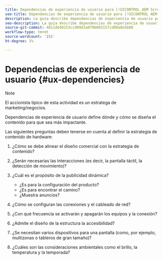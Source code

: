 ```yaml
---
title: Dependencias de experiencia de usuario para [!UICONTROL AEM Screens]
seo-title: Dependencias de experiencia de usuario para [!UICONTROL AEM Screens]
description: La guía describe dependencias de experiencia de usuario para [!UICONTROL AEM Screens]
seo-description: La guía describe dependencias de experiencia de usuario para [!UICONTROL AEM Screens]
source-git-commit: 4611dd40153ccd09d3a0796093157cd09a8e5b80
workflow-type: tm+mt
source-wordcount: '151'
ht-degree: 1%

---
```



# Dependencias de experiencia de usuario {#ux-dependencies}

>[!NOTE]
>
>El accionista típico de esta actividad es un estratega de marketing/negocios.

Dependencias de experiencia de usuario define dónde y cómo se diseña el contenido para que sea más impactante.

Las siguientes preguntas deben tenerse en cuenta al definir la estrategia de contenido de hardware:

1. ¿Cómo se debe alinear el diseño comercial con la estrategia de contenido?

1. ¿Serán necesarias las interacciones (es decir, la pantalla táctil, la detección de movimiento)?

1. ¿Cuál es el propósito de la publicidad dinámica?

   * ¿Es para la configuración del producto?
   * ¿Es para encontrar el camino?
   * ¿Muestra anuncios?

1. ¿Cómo se configuran las conexiones y el cableado de red?

1. ¿Con qué frecuencia se activarán y apagarán los equipos y la conexión?

1. ¿Admite el diseño de la estructura la accesibilidad?

1. ¿Se necesitan varios dispositivos para una pantalla (como, por ejemplo, multizonas o tableros de gran tamaño)?

1. ¿Cuáles son las consideraciones ambientales como el brillo, la temperatura y la temporada?


